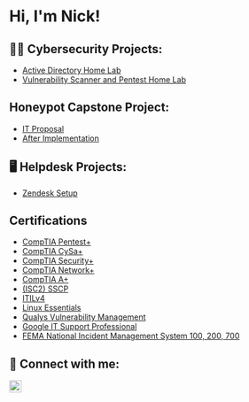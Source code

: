 # Hi, I'm Nick!

## 👨‍💻 Cybersecurity Projects:

- [Active Directory Home Lab](https://github.com/CyberCalderon/ActiveDirectoryLab/tree/main)
- [Vulnerability Scanner and Pentest Home Lab](https://github.com/CyberCalderon/VulnerabilityScanLab)

## Honeypot Capstone Project:

- [IT Proposal](https://drive.google.com/file/d/1-RzAxoNNXzuyueGXTwinDjstFjqdhzXy/view?usp=sharing)
- [After Implementation](https://drive.google.com/file/d/1va_6pfVozLRjHiWHA5W6sI0-Z7OLWAh8/view?usp=sharing)

## 🖥️ Helpdesk Projects:

- [Zendesk Setup](https://github.com/CyberCalderon/zendesk-helpdesk-ticketing-system)

## Certifications
- [CompTIA Pentest+](https://drive.google.com/file/d/1OWTjEIz5bNVKd4ZjHVQ24nAkGgACaK3O/view?usp=sharing)
- [CompTIA CySa+](https://drive.google.com/file/d/12sozWB2eub7mCu9E91j4gKvO_MeKmRse/view?usp=sharing)
- [CompTIA Security+](https://drive.google.com/file/d/1k3jAemlw2qMF3lVcdjQMKeQJcdmfqVsL/view?usp=sharing)
- [CompTIA Network+](https://drive.google.com/file/d/1o-BZD-ji4cLxGN50AKz2Dj4b3ftNSh9j/view?usp=sharing)
- [CompTIA A+](https://drive.google.com/file/d/1fSZWQV-uUD1uX0vv5CheHGOa1nYYY5K5/view?usp=sharing)
- [(ISC2) SSCP](https://www.credly.com/badges/44ab0a95-5922-4104-a3a1-d1a2ac8a4b29/public_url)
- [ITILv4](https://drive.google.com/file/d/1K38VDoANwu8Sff5mYZDu9f5Zv-PIlMEx/view?usp=sharing)
- [Linux Essentials](https://drive.google.com/file/d/1556rcU80Ke-mPbcf15z1FcnztQpe4tre/view?usp=sharing)
- [Qualys Vulnerability Management](https://drive.google.com/file/d/1a4wHvgjZZfmKZUE0_rjz3ATazQdnqnRN/view?usp=sharing)
- [Google IT Support Professional](https://drive.google.com/file/d/115JDSRYZSRggsvC_CLmzhIkq0gTsGcUO/view?usp=sharing)
- [FEMA National Incident Management System 100, 200, 700](https://drive.google.com/drive/folders/1qRy_tO2JkuKR6QoUftWEvJMsdRYsQLhm?usp=drive_link)

<!--- Todo
<h2>📺 Popular YouTube Videos</h2>

- [Tutorial Active Directory Home Lab](URL)
--->

<h2> 🤳 Connect with me:</h2>

<!---[<img align="left" alt="JoshMadakor | YouTube" width="22px" src="https://cdn.jsdelivr.net/npm/simple-icons@v3/icons/youtube.svg" />][youtube]
-->
[<img align="left" alt="JoshMadakor | LinkedIn" width="22px" src="https://cdn.jsdelivr.net/npm/simple-icons@v3/icons/linkedin.svg" />][linkedin]

[youtube]: https://www.youtube.com/c/joshmadakor
[linkedin]: https://www.linkedin.com/in/nicholas-calderon-52113283/

<!--
**joshmadakor1/joshmadakor1** is a ✨ _special_ ✨ repository because its `README.md` (this file) appears on your GitHub profile.

Here are some ideas to get you started:

- 🔭 I’m currently working on ...
- 🌱 I’m currently learning ...
- 👯 I’m looking to collaborate on ...
- 🤔 I’m looking for help with ...
- 💬 Ask me about ...
- 📫 How to reach me: ...
- ⚡ Fun fact: ...
-->
